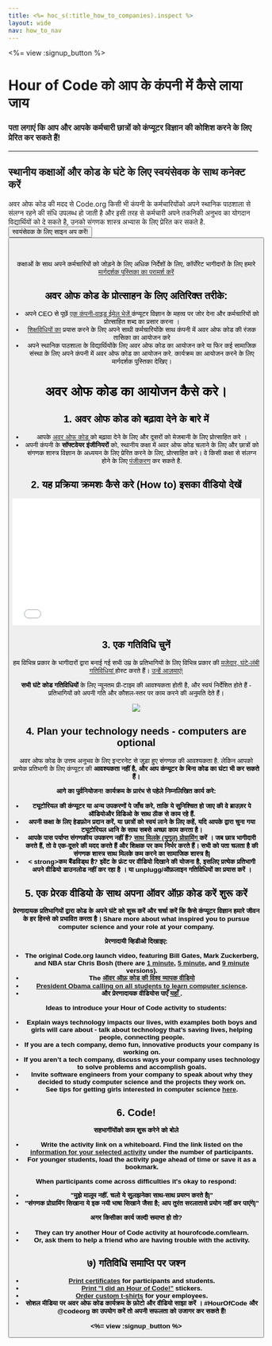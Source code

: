 ```yaml
---
title: <%= hoc_s(:title_how_to_companies).inspect %>
layout: wide
nav: how_to_nav
---
```

<%= view :signup_button %>

# Hour of Code को आप के कंपनी में कैसे लाया जाय

### पता लगाएं कि आप और आपके कर्मचारी छात्रों को कंप्यूटर विज्ञान की कोशिश करने के लिए प्रेरित कर सकते हैं!

* * *

## स्थानीय कक्षाओं और कोड के घंटे के लिए स्वयंसेवक के साथ कनेक्ट करें

अवर ओफ कोड की मदद से Code.org किसी भी कंपनी के कर्मचारियोंको अपने स्थानिक पाठशाला से संलग्न रहने की संधि उपलब्ध हो जाती है और इसी तरह से कर्मचारी अपने तकनिकी अनुभव का योगदान विद्यार्थियों को दे सकते है, उनको संगणक शास्त्र अभ्यास के लिए प्रेरित कर सकते है.<button> स्वयंसेवक के लिए साइन अप करें! <button> <br /> <br /></p> 

<p>
  कक्षाओं के साथ अपने कर्मचारियों को जोड़ने के लिए अधिक निर्देशों के लिए, कॉर्पोरेट भागीदारों के लिए हमारे <a href="%= localized_file('/files/hoc-corporate-toolkit.pdf') %"> मार्गदर्शक पुस्तिका का परामर्श करें </a>
</p>

<h2>
  अवर ओफ कोड के प्रोत्साहन के लिए अतिरिक्त तरीके:
</h2>

<ul>
  <li>
    अपने CEO से पूछें <a href="%= resolve_url('/promote/resources#sample-emails') %"> एक कंपनी-वाइड ईमेल भेजें </a> कंप्यूटर विज्ञान के महत्व पर जोर देना और कर्मचारियों को प्रोत्साहित शब्द का प्रसार करना ।
  </li>
  <li>
    <a href="%= resolve_url('/learn') %">शिक्षविधियों का</a> प्रयास करने के लिए अपने साथी कर्मचारियोंके साथ कंपनी में अवर ओफ कोड की रंजक तासिका का आयोजन करे
  </li>
  <li>
    अपने स्थानिक पाठशाला के विद्यार्थियोंके लिए अवर ओफ कोड का आयोजन करे या फिर कई सामाजिक संस्था के लिए अपने कंपनी में अवर ओफ कोड का आयोजन करे. कार्यक्रम का आयोजन करने के लिए मार्गदर्शक पुस्तिका देखिए।
  </li>
</ul>

<h1>
  अवर ओफ कोड का आयोजन कैसे करे।
</h1>

<h2>
  1. अवर ओफ कोड को बढ़ावा देने के बारे में
</h2>

<ul>
  <li>
    आपके <a href="%= resolve_url('/promote') %"> अवर ओफ कोड </a> को बढ़ावा देने के लिए और दूसरों को मेजबानी के लिए प्रोत्साहित करे ।
  </li>
  <li>
    अपनी कंपनी के<strong> सॉफ्टवेयर इंजीनियरों </strong> को, स्थानीय कक्षा में अवर ओफ कोड चलाने के लिए और छात्रों को संगणक शास्त्र विज्ञान के अध्ययन के लिए प्रेरित करने के लिए, प्रोत्साहित करे। वे किसी कक्षा से संलग्न होने के लिए <a href="%= resolve_url('https://code. org/volunteer/engineer') %">पंजीकरण</a> कर सकते है.
  </li>
</ul>

<h2>
  2. यह प्रक्रिया क्रमशः कैसे करे (How to) इसका वीडियो देखें
</h2> <iframe width="500" height="255" src="//www.youtube.com/embed/SrnvvWDm73k" frameborder="0" allowfullscreen mark="crwd-mark"></iframe> 

<h2>
  3. एक गतिविधि चुनें
</h2>

<p>
  हम विभिन्न प्रकार के भागीदारों द्वारा बनाई गई सभी उम्र के प्रतिभागियों के लिए विभिन्न प्रकार की <a href="%= resolve_url('/learn') %">मजेदार, घंटे-लंबी गतिविधियां </a>होस्ट करते हैं। <a href="%= resolve_url('/learn') %">उन्हें आज़माएं!</a>
</p>

<p>
  <strong>सभी घंटे कोड गतिविधियों</strong> के लिए न्यूनतम प्री-टाइम की आवश्यकता होती है, और स्वयं निर्देशित होते हैं - प्रतिभागियों को अपनी गति और कौशल-स्तर पर काम करने की अनुमति देते हैं।
</p>

<p>
  <a href="%= resolve_url('/learn') %"><img src="/images/fit-700/tutorials.png" /></a>
</p>

<h2>
  4. Plan your technology needs - computers are optional
</h2>

<p>
  अवर ओफ कोड के उत्तम अनुभव के लिए इन्टरनेट से जुड़ा हुए संगणक की आवश्यकता है. लेकिन आपको प्रत्येक प्रतिभागी के लिए कंप्यूटर की <strong>आवश्यकता नहीं<strong> है, और आप कंप्यूटर के बिना कोड का घंटा भी कर सकते हैं।</p> 
  
  <p>
    <strong>आगे का पुर्वनियोजन!</strong> कार्यक्रम के प्रारंभ से पहेले निम्नलिखित कार्य करे:
  </p>
  
  <ul>
    <li>
      ट्यूटोरियल की कंप्यूटर या अन्य उपकरणों पे जाँच करे, ताकि ये सुनिश्चित हो जाए की वे ब्राउज़र पे ऑडियोऔर विडिओ के साथ ठीक से काम रहे हैं.
    </li>
    <li>
      अपनी कक्षा के लिए हेडफ़ोन प्रदान करें, या छात्रों को स्वयं लाने के लिए कहें, यदि आपके द्वारा चुना गया ट्यूटोरियल ध्वनि के साथ सबसे अच्छा काम करता है।
    </li>
    <li>
      आपके पास <strong>पर्याप्त संगणकीय उपकरण नहीं हैं? </strong> <a href="https://www.youtube.com/watch?v=vgkahOzFH2Q"> साथ मिलके (युगुल) प्रोग्रामिंग </a> करें । जब छात्र भागीदारी करते हैं, तो वे एक-दूसरे की मदद करते हैं और शिक्षक पर कम निर्भर करते हैं। सभी को पता चलता है की संगणक शास्त्र साथ मिलके कम करने का सामाजिक शास्त्र है|
    </li>
    <li>
      < strong>कम बैंडविड्थ है?</strong> इवेंट के फ्रंट पर वीडियो दिखाने की योजना है, इसलिए प्रत्येक प्रतिभागी अपने वीडियो डाउनलोड नहीं कर रहा है । या unplugg/ऑफ़लाइन गतिविधियों का प्रयास करें ।
    </li>
  </ul>
  
  <h2>
    5. एक प्रेरक वीडियो के साथ अपना ऑवर ऑफ़ कोड करें शुरू करें
  </h2>
  
  <p>
    प्रेरणादायक प्रतिभागियों द्वारा कोड के अपने घंटे को शुरू करें और चर्चा करें कि कैसे कंप्यूटर विज्ञान हमारे जीवन के हर हिस्से को प्रभावित करता है। Share more about what inspired you to pursue computer science and your role at your company.
  </p>
  
  <p>
    <strong>प्रेरणादायी व्हिडीओ दिखाइए:</strong>
  </p>
  
  <ul>
    <li>
      The original Code.org launch video, featuring Bill Gates, Mark Zuckerberg, and NBA star Chris Bosh (there are <a href="https://www.youtube.com/watch?v=qYZF6oIZtfc">1 minute</a>, <a href="https://www.youtube.com/watch?v=nKIu9yen5nc">5 minute</a>, and <a href="https://www.youtube.com/watch?v=dU1xS07N-FA">9 minute</a> versions).
    </li>
    <li>
      The <a href="https://www.youtube.com/watch?v=KsOIlDT145A">ऑवर ऑफ़ कोड की विश्व व्यापक वीडियो</a>
    </li>
    <li>
      <a href="https://www.youtube.com/watch?v=6XvmhE1J9PY">President Obama calling on all students to learn computer science</a>.
    </li>
    <li>
      और प्रेरणादायक वीडियोस पाएँ <a href="https://www.youtube.com/playlist?list=PLzdnOPI1iJNfpD8i4Sx7U0y2MccnrNZuP">यहाँ </a>.
    </li>
  </ul>
  
  <p>
    <strong>Ideas to introduce your Hour of Code activity to students:</strong>
  </p>
  
  <ul>
    <li>
      Explain ways technology impacts our lives, with examples both boys and girls will care about - talk about technology that’s saving lives, helping people, connecting people.
    </li>
    <li>
      If you are a tech company, demo fun, innovative products your company is working on.
    </li>
    <li>
      If you aren’t a tech company, discuss ways your company uses technology to solve problems and accomplish goals.
    </li>
    <li>
      Invite software engineers from your company to speak about why they decided to study computer science and the projects they work on.
    </li>
    <li>
      See tips for getting girls interested in computer science <a href="%= codeorg_url('/girls') %">here</a>.
    </li>
  </ul>
  
  <h2>
    6. Code!
  </h2>
  
  <p>
    <strong>सहभागींयोंको काम शुरू करेने को बोले</strong>
  </p>
  
  <ul>
    <li>
      Write the activity link on a whiteboard. Find the link listed on the <a href="%= resolve_url('/learn') %">information for your selected activity</a> under the number of participants.
    </li>
    <li>
      For younger students, load the activity page ahead of time or save it as a bookmark.
    </li>
  </ul>
  
  <p>
    <strong>When participants come across difficulties it's okay to respond:</strong>
  </p>
  
  <ul>
    <li>
      "मुझे मालूम नहीं. चलो ये सुलझनेका साथ-साथ प्रयत्न करते है|"
    </li>
    <li>
      "संगणक प्रोग्रामिंग सिखाना ये इक नयी भाषा सिखाने जैसा है; आप तुरंत सरलातासे प्रयोग नहीं कर पाएंगे|"
    </li>
  </ul>
  
  <p>
    <strong>अगर किसीका कार्य जल्दी समाप्त हो तो?</strong>
  </p>
  
  <ul>
    <li>
      They can try another Hour of Code activity at hourofcode.com/learn.
    </li>
    <li>
      Or, ask them to help a friend who are having trouble with the activity.
    </li>
  </ul>
  
  <h2>
    ७) गतिविधि समाप्ति पर जश्न
  </h2>
  
  <ul>
    <li>
      <a href="%= codeorg_url('/certificates') %">Print certificates</a> for participants and students.
    </li>
    <li>
      <a href="%= resolve_url('/promote/resources#stickers') %">Print "I did an Hour of Code!"</a> stickers.
    </li>
    <li>
      <a href="http://blog.code.org/post/132608499493/hour-of-code-shirts-and-more">Order custom t-shirts</a> for your employees.
    </li>
    <li>
      सोशल मीडिया पर अवर ओफ कोड कार्यक्रम के फ़ोटो और वीडियो साझा करें । #HourOfCode और @codeorg का उपयोग करें तो अपनी सफलता को उजागर कर सकते हैं!
    </li>
  </ul>
  
  <p>
    <%= view :signup_button %>
  </p>